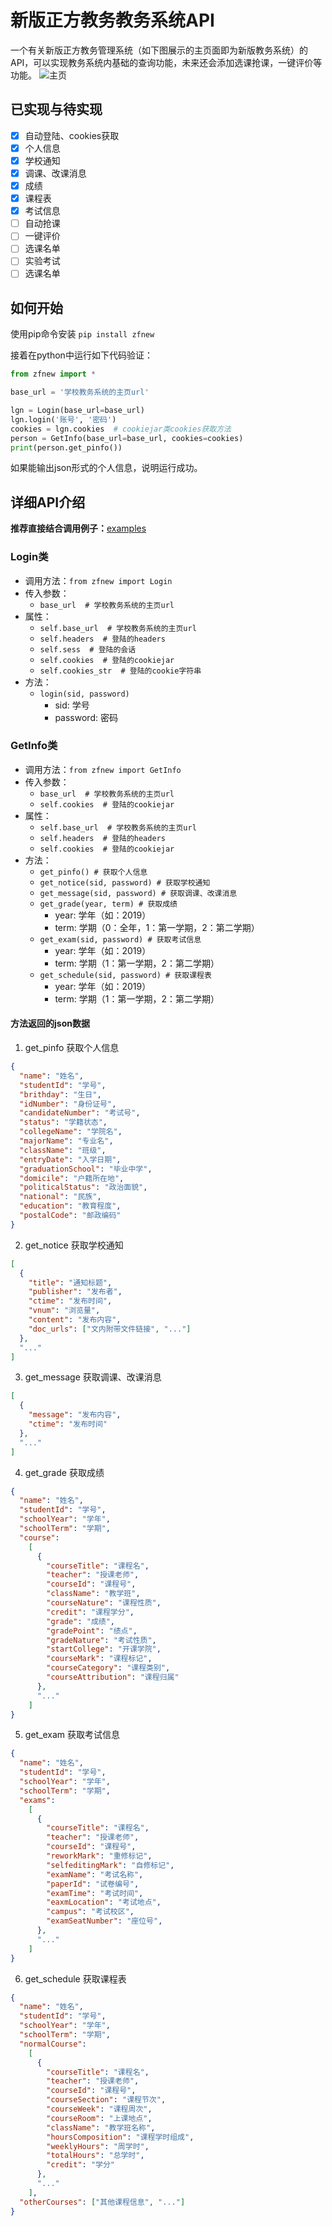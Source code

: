 # 新版正方教务教务系统API
一个有关新版正方教务管理系统（如下图展示的主页面即为新版教务系统）的API，可以实现教务系统内基础的查询功能，未来还会添加选课抢课，一键评价等功能。
![主页]('./doc/image/main_page.png')

## 已实现与待实现
* [x] 自动登陆、cookies获取
* [x] 个人信息
* [x] 学校通知
* [x] 调课、改课消息
* [x] 成绩
* [x] 课程表
* [x] 考试信息
* [ ] 自动抢课
* [ ] 一键评价
* [ ] 选课名单
* [ ] 实验考试
* [ ] 选课名单

## 如何开始
使用pip命令安装 `pip install zfnew`

接着在python中运行如下代码验证：
```python
from zfnew import *

base_url = '学校教务系统的主页url'

lgn = Login(base_url=base_url)
lgn.login('账号', '密码')
cookies = lgn.cookies  # cookiejar类cookies获取方法
person = GetInfo(base_url=base_url, cookies=cookies)
print(person.get_pinfo())

```
如果能输出json形式的个人信息，说明运行成功。

## 详细API介绍
**推荐直接结合调用例子：**[examples]('https://github.com/NeroAsmarr/zfnew/tree/master/examples')

### Login类
- 调用方法：`from zfnew import Login`
- 传入参数：
    - `base_url  # 学校教务系统的主页url`
- 属性：
    - `self.base_url  # 学校教务系统的主页url`
    - `self.headers  # 登陆的headers` 
    - `self.sess  # 登陆的会话`
    - `self.cookies  # 登陆的cookiejar`
    - `self.cookies_str  # 登陆的cookie字符串`
- 方法：
    - `login(sid, password)`
        - sid: 学号
        - password: 密码

### GetInfo类
- 调用方法：`from zfnew import GetInfo`
- 传入参数：
    - `base_url  # 学校教务系统的主页url`
    - `self.cookies  # 登陆的cookiejar`
- 属性：
    - `self.base_url  # 学校教务系统的主页url`
    - `self.headers  # 登陆的headers` 
    - `self.cookies  # 登陆的cookiejar`
- 方法：
    - `get_pinfo() # 获取个人信息`
    - `get_notice(sid, password) # 获取学校通知`
    - `get_message(sid, password) # 获取调课、改课消息`
    - `get_grade(year, term) # 获取成绩`
        - year: 学年（如：2019）
        - term: 学期（0：全年，1：第一学期，2：第二学期）
    - `get_exam(sid, password) # 获取考试信息`
        - year: 学年（如：2019）
        - term: 学期（1：第一学期，2：第二学期）
    - `get_schedule(sid, password) # 获取课程表`
        - year: 学年（如：2019）
        - term: 学期（1：第一学期，2：第二学期）

#### 方法返回的json数据
1. get_pinfo 获取个人信息
```json
{
  "name": "姓名",
  "studentId": "学号",
  "brithday": "生日",
  "idNumber": "身份证号",
  "candidateNumber": "考试号",
  "status": "学籍状态",
  "collegeName": "学院名",
  "majorName": "专业名",
  "className": "班级",
  "entryDate": "入学日期",
  "graduationSchool": "毕业中学",
  "domicile": "户籍所在地",
  "politicalStatus": "政治面貌",
  "national": "民族",
  "education": "教育程度",
  "postalCode": "邮政编码"
}
```
2. get_notice 获取学校通知
```json
[
  {
    "title": "通知标题",
    "publisher": "发布者",
    "ctime": "发布时间",
    "vnum": "浏览量",
    "content": "发布内容",
    "doc_urls": ["文内附带文件链接", "..."]
  }, 
  "..."
]
```
3. get_message 获取调课、改课消息
```json
[
  {
    "message": "发布内容",
    "ctime": "发布时间"
  },
  "..."
]
```
4. get_grade 获取成绩
```json
{
  "name": "姓名",
  "studentId": "学号",
  "schoolYear": "学年",
  "schoolTerm": "学期",
  "course":
    [
      {
        "courseTitle": "课程名",
        "teacher": "授课老师",
        "courseId": "课程号",
        "className": "教学班",
        "courseNature": "课程性质",
        "credit": "课程学分",
        "grade": "成绩",
        "gradePoint": "绩点",
        "gradeNature": "考试性质",
        "startCollege": "开课学院",
        "courseMark": "课程标记",
        "courseCategory": "课程类别",
        "courseAttribution": "课程归属"
      },
      "..."
    ]
}
```
5. get_exam 获取考试信息
```json
{
  "name": "姓名",
  "studentId": "学号",
  "schoolYear": "学年",
  "schoolTerm": "学期",
  "exams":
    [
      {
        "courseTitle": "课程名",
        "teacher": "授课老师",
        "courseId": "课程号",
        "reworkMark": "重修标记",
        "selfeditingMark": "自修标记",
        "examName": "考试名称",
        "paperId": "试卷编号",
        "examTime": "考试时间",
        "eaxmLocation": "考试地点",
        "campus": "考试校区",
        "examSeatNumber": "座位号",
      },
      "..."
    ]
}
```
6. get_schedule 获取课程表
```json
{
  "name": "姓名",
  "studentId": "学号",
  "schoolYear": "学年",
  "schoolTerm": "学期",
  "normalCourse":
    [
      {
        "courseTitle": "课程名",
        "teacher": "授课老师",
        "courseId": "课程号",
        "courseSection": "课程节次",
        "courseWeek": "课程周次",
        "courseRoom": "上课地点",
        "className": "教学班名称",
        "hoursComposition": "课程学时组成",
        "weeklyHours": "周学时",
        "totalHours": "总学时",
        "credit": "学分"
      },
      "..."
    ],
  "otherCourses": ["其他课程信息", "..."]
}
```